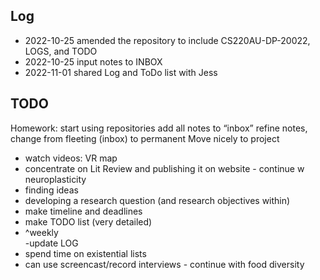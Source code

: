 ## Log

- 2022-10-25 amended the repository to include CS220AU-DP-20022, LOGS, and TODO
- 2022-10-25 input notes to INBOX
- 2022-11-01 shared Log and ToDo list with Jess

## TODO

Homework: start using repositories
add all notes to “inbox”
refine notes, change from fleeting (inbox) to permanent
Move nicely to project
- watch videos: VR map
- concentrate on Lit Review and publishing it on website - continue w neuroplasticity
- finding ideas
- developing a research question (and research objectives within)
- make timeline and deadlines
- make TODO list (very detailed)
- ^weekly  
-update LOG
- spend time on existential lists
- can use screencast/record interviews - continue with food diversity
